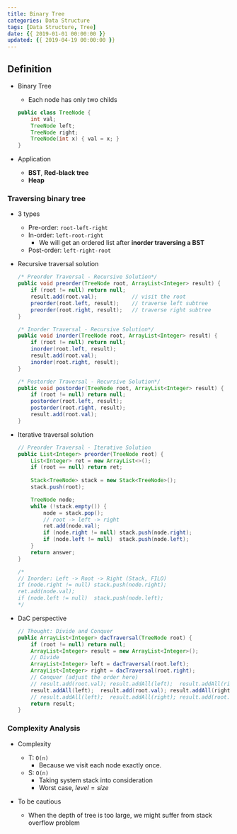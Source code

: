 ```yaml
---
title: Binary Tree
categories: Data Structure
tags: [Data Structure, Tree]
date: {{ 2019-01-01 00:00:00 }}
updated: {{ 2019-04-19 00:00:00 }}
---
```


## Definition

- Binary Tree
    - Each node has only two childs

    ```java
    public class TreeNode {
        int val;
        TreeNode left;
        TreeNode right;
        TreeNode(int x) { val = x; }
    }
    ```

- Application
    - **BST**, **Red-black tree**
    - **Heap**

### Traversing binary tree

- 3 types
    - Pre-order: `root-left-right`
    - In-order: `left-root-right`
        - We will get an ordered list after **inorder traversing a BST**
    - Post-order: `left-right-root`

- Recursive traversal solution
    
    ```java
    /* Preorder Traversal - Recursive Solution*/
    public void preorder(TreeNode root, ArrayList<Integer> result) {
        if (root != null) return null;
        result.add(root.val);           // visit the root
        preorder(root.left, result);    // traverse left subtree
        preorder(root.right, result);   // traverse right subtree
    }
    ```


    ```java
    /* Inorder Traversal - Recursive Solution*/
    public void inorder(TreeNode root, ArrayList<Integer> result) {
        if (root != null) return null;
        inorder(root.left, result);
        result.add(root.val);
        inorder(root.right, result);
    }
    ```
  
    ```java  
    /* Postorder Traversal - Recursive Solution*/
    public void postorder(TreeNode root, ArrayList<Integer> result) {
        if (root != null) return null;
        postorder(root.left, result);
        postorder(root.right, result);
        result.add(root.val);
    }
    ```

- Iterative traversal solution

    ```java
    // Preorder Traversal - Iterative Solution
    public List<Integer> preorder(TreeNode root) {
        List<Integer> ret = new ArrayList<>();
        if (root == null) return ret;
        
        Stack<TreeNode> stack = new Stack<TreeNode>();
        stack.push(root);

        TreeNode node;
        while (!stack.empty()) {
            node = stack.pop();
            // root -> left -> right
            ret.add(node.val);  
            if (node.right != null) stack.push(node.right);          
            if (node.left != null)  stack.push(node.left);           
        }
        return answer;
    }

    /*
    // Inorder: Left -> Root -> Right (Stack, FILO)
    if (node.right != null) stack.push(node.right);          
    ret.add(node.val);  
    if (node.left != null)  stack.push(node.left);           
    */
    ```

- DaC perspective

    ```java
    // Thought: Divide and Conquer
    public ArrayList<Integer> dacTraversal(TreeNode root) {
        if (root != null) return null;
        ArrayList<Integer> result = new ArrayList<Integer>();
        // Divide
        ArrayList<Integer> left = dacTraversal(root.left);
        ArrayList<Integer> right = dacTraversal(root.right);
        // Conquer (adjust the order here)
        // result.add(root.val); result.addAll(left);  result.addAll(right); // preorder
        result.addAll(left);  result.add(root.val); result.addAll(right); // inorder
        // result.addAll(left);  result.addAll(right); result.add(root.val); // postorder
        return result;
    }
    ```

### Complexity Analysis

- Complexity
    - T: `O(n)`
        - Because we visit each node exactly once.
    - S: `O(n)`
        - Taking system stack into consideration
        - Worst case, $level = size$

- To be cautious
    - When the depth of tree is too large, we might suffer from stack overflow problem


